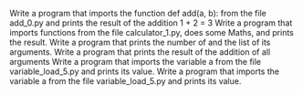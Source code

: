 Write a program that imports the function def add(a, b): from the file add_0.py and prints the result of the addition 1 + 2 = 3
Write a program that imports functions from the file calculator_1.py, does some Maths, and prints the result.
Write a program that prints the number of and the list of its arguments.
Write a program that prints the result of the addition of all arguments
Write a program that imports the variable a from the file variable_load_5.py and prints its value.
Write a program that imports the variable a from the file variable_load_5.py and prints its value.
